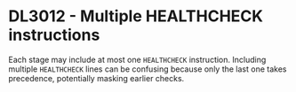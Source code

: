 # DL3012 - Multiple HEALTHCHECK instructions

Each stage may include at most one `HEALTHCHECK` instruction. Including
multiple `HEALTHCHECK` lines can be confusing because only the last one takes
precedence, potentially masking earlier checks.
